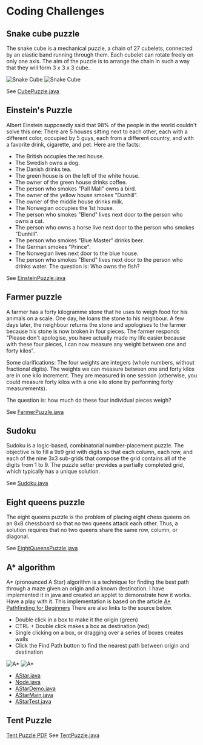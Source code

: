 # Coding Challenges

## Snake cube puzzle
The snake cube is a mechanical puzzle, a chain of 27 cubelets, connected by an elastic band running 
through them. Each cubelet can rotate freely on only one axis. The aim of the puzzle is to arrange the chain in such a 
way that they will form 3 x 3 x 3 cube.

![Snake Cube](http://upload.wikimedia.org/wikipedia/commons/thumb/3/3a/Snakecube_1.jpg/220px-Snakecube_1.jpg)
![Snake Cube](http://upload.wikimedia.org/wikipedia/commons/thumb/1/19/Snakecube_2.jpg/220px-Snakecube_2.jpg)

See [CubePuzzle.java](java/CubePuzzle.java)

## Einstein's Puzzle
Albert Einstein supposedly said that 98% of the people in the world couldn't solve this one: 
There are 5 houses sitting next to each other, each with a different color, occupied by 5 guys, 
each from a different country, and with a favorite drink, cigarette, and pet. Here are the facts: 
* The British occupies the red house.
* The Swedish owns a dog.
* The Danish drinks tea.
* The green house is on the left of the white house.
* The owner of the green house drinks coffee.
* The person who smokes "Pall Mall" owns a bird.
* The owner of the yellow house smokes "Dunhill".
* The owner of the middle house drinks milk.
* The Norwegian occupies the 1st house.
* The person who smokes "Blend" lives next door to the person who owns a cat.
* The person who owns a horse live next door to the person who smokes "Dunhill".
* The person who smokes "Blue Master" drinks beer.
* The German smokes "Prince".
* The Norwegian lives next door to the blue house.
* The person who smokes "Blend" lives next door to the person who drinks water.
The question is: Who owns the fish?

See [EinsteinPuzzle.java](java/EinsteinPuzzle.java)

## Farmer puzzle
A farmer has a forty kilogramme stone that he uses to weigh food for his animals on a scale. One day, 
he loans the stone to his neighbour. A few days later, the neighbour returns the stone and apologises 
to the farmer because his stone is now broken in four pieces. The farmer responds "Please don't apologise, 
you have actually made my life easier because with these four pieces, I can now measure any weight 
between one and forty kilos".

Some clarifications:
The four weights are integers (whole numbers, without fractional digits).
The weights we can measure between one and forty kilos are in one kilo increment.
They are measured in one session (otherwise, you could measure forty kilos with a one kilo stone 
by performing forty measurements).

The question is: how much do these four individual pieces weigh?

See [FarmerPuzzle.java](java/FarmerPuzzle.java)

## Sudoku
Sudoku is a logic-based, combinatorial number-placement puzzle. The objective is to fill a 9x9 grid 
with digits so that each column, each row, and each of the nine 3x3 sub-grids that compose the grid contains 
all of the digits from 1 to 9. The puzzle setter provides a partially completed grid, which 
typically has a unique solution.

See [Sudoku.java](java/Sudoku.java)

## Eight queens puzzle
The eight queens puzzle is the problem of placing eight chess queens on an 8x8 chessboard so that no two 
queens attack each other. Thus, a solution requires that no two queens share the same row, column, or diagonal.

See [EightQueensPuzzle.java](java/EightQueensPuzzle.java)

## A* algorithm
A* (pronounced A Star) algorithm is a technique for finding the best path through a maze given an origin and a known destination.
I have implemented it in java and created an applet to demonstrate how it works. Have a play with it.
This implementation is based on the article [A* Pathfinding for Beginners](http://www.policyalmanac.org/games/aStarTutorial.htm)
There are also links to the source below.
 
* Double click in a box to make it the origin (green)
* CTRL + Double click makes a box as destination (red)
* Single clicking on a box, or dragging over a series of boxes creates walls
* Click the Find Path button to find the nearest path between origin and destination

![A*](http://qtechsolutions.com.au/vijaygorla/codingchallenges/astar/astar1.png)
![A*](http://qtechsolutions.com.au/vijaygorla/codingchallenges/astar/astar2.png)

* [AStar.java](java/astar/AStar.java)
* [Node.java](java/astar/Node.java)
* [AStarDemo.java](java/astar/AStarDemo.java)
* [AStarMain.java](java/astar/AStarMain.java)
* [AStarTest.java](java/astar/AStarTest.java)

## Tent Puzzle
[Tent Puzzle PDF](http://qtechsolutions.com.au/vijaygorla/codingchallenges/tentpuzzle/TentPuzzle.pdf)
See [TentPuzzle.java](java/TentPuzzle.java)

